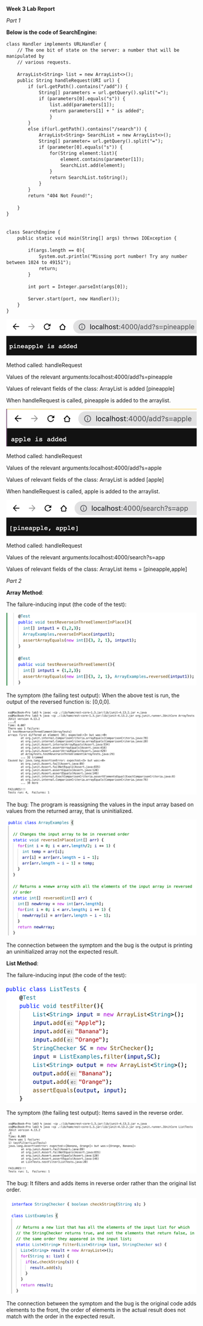 **Week 3 Lab Report**

*Part 1*

**Below is the code of SearchEngine:**
``` 
class Handler implements URLHandler {
    // The one bit of state on the server: a number that will be manipulated by
    // various requests.

    ArrayList<String> list = new ArrayList<>();
    public String handleRequest(URI url) {
        if (url.getPath().contains("/add")) {
            String[] parameters = url.getQuery().split("=");
            if (parameters[0].equals("s")) {
                list.add(parameters[1]);
                return parameters[1] + " is added";
                }
        }
        else if(url.getPath().contains("/search")) {
            ArrayList<String> SearchList = new ArrayList<>();
            String[] parameter= url.getQuery().split("=");
            if (parameter[0].equals("s")) {
                for(String element:list){
                    element.contains(parameter[1]);
                    SearchList.add(element);
                }
                return SearchList.toString();
            }
        }
        return "404 Not Found!";

    }
}


class SearchEngine {
    public static void main(String[] args) throws IOException {

        if(args.length == 0){
            System.out.println("Missing port number! Try any number between 1024 to 49151");
            return;
        }

        int port = Integer.parseInt(args[0]);

        Server.start(port, new Handler());
    }
}
```
![Image](/lab3/Add1.png)

Method called: handleRequest

Values of the relevant arguments:localhost:4000/add?s=pineapple

Values of relevant fields of the class: ArrayList is added [pineapple]

When handleRequest is called, pineapple is added to the arraylist.

![Image](/lab3/Add2.png)

Method called: handleRequest

Values of the relevant arguments:localhost:4000/add?s=apple

Values of relevant fields of the class: ArrayList is added [apple]

When handleRequest is called, apple is added to the arraylist.

![Image](/lab3/Search.png)

Method called: handleRequest

Values of the relevant arguments:localhost:4000/search?s=app

Values of relevant fields of the class: ArrayList items = [pineapple,apple]

*Part 2*

**Array Method**:

The failure-inducing input (the code of the test):
    
![Image](https://github.com/xzhugeucsd/cse15l-lab-reports/blob/main/lab3/Array%20Test.png)

The symptom (the failing test output): When the above test is run, the output of the reversed function is: [0,0,0].

![Image](https://github.com/xzhugeucsd/cse15l-lab-reports/blob/main/lab3/Array%20Faild%20Test.png)

The bug: The program is reassigning the values in the input array based on values from the returned array, that is uninitialized.

![Image](https://github.com/xzhugeucsd/cse15l-lab-reports/blob/main/lab3/Array%20Fixed%20Code.png)

The connection between the symptom and the bug is the output is printing an uninitialized array not the expected result.

**List Method**:

The failure-inducing input (the code of the test):
  
![Image](https://github.com/xzhugeucsd/cse15l-lab-reports/blob/main/lab3/List%20Test.png)

The symptom (the failing test output): Items saved in the reverse order.
  
![Image](https://github.com/xzhugeucsd/cse15l-lab-reports/blob/main/lab3/List%20Failed%20Test.png)

The bug: It filters and adds items in reverse order rather than the original list order.
  
![Image](https://github.com/xzhugeucsd/cse15l-lab-reports/blob/main/lab3/List%20Fixed%20Test.png)

The connection between the symptom and the bug is the original code adds elements to the front, the order of elements in the actual result does not match with the order in the expected result.
